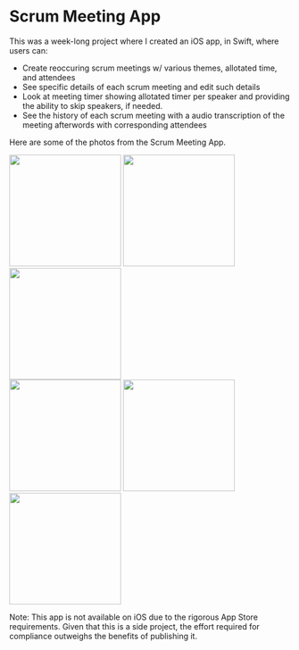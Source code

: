 # Scrum Meeting App

This was a week-long project where I created an iOS app, in Swift, where users can:
- Create reoccuring scrum meetings w/ various themes, allotated time, and attendees
- See specific details of each scrum meeting and edit such details
- Look at meeting timer showing allotated timer per speaker and providing the ability to skip speakers, if needed.
- See the history of each scrum meeting with a audio transcription of the meeting afterwords with corresponding attendees

Here are some of the photos from the Scrum Meeting App.

<img src="https://github.com/user-attachments/assets/4cbc5023-1209-43bd-bcce-96457f591ddf" width="200">
<img src="https://github.com/user-attachments/assets/0d61522f-ad14-4096-9d1e-18a2644f5a41" width="200">
<img src="https://github.com/user-attachments/assets/02dccb70-dbad-45c9-aa58-180a43ba4d49" width="200">

<br>

<img src="https://github.com/user-attachments/assets/38f839ee-79d2-4350-b9aa-a8795a0783a0" width="200">
<img src="https://github.com/user-attachments/assets/89ac9566-c68c-4b22-93ba-976f4530cc56" width="200">
<img src="https://github.com/user-attachments/assets/8f42b333-5cc6-476d-9c44-e714909f3a5e" width="200">


Note: This app is not available on iOS due to the rigorous App Store requirements. Given that this is a side project, the effort required for compliance outweighs the benefits of publishing it.

